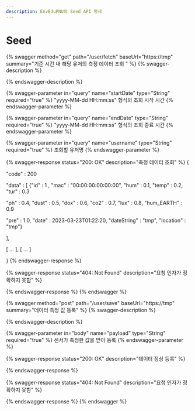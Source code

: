 ```yaml
---
description: EnvEduPNU의 Seed API 명세
---
```


# Seed

{% swagger method="get" path="/user/fetch" baseUrl="https://tmp" summary="기준 시간 내 해당 유저의 측정 데이터 조회 " %}
{% swagger-description %}

{% endswagger-description %}

{% swagger-parameter in="query" name="startDate" type="String" required="true" %}
"yyyy-MM-dd HH:mm:ss" 형식의 조회 시작 시간
{% endswagger-parameter %}

{% swagger-parameter in="query" name="endDate" type="String" required="true" %}
"yyyy-MM-dd HH:mm:ss" 형식의 조회 종료 시간
{% endswagger-parameter %}

{% swagger-parameter in="query" name="username" type="String" required="true" %}
조회할 유저명
{% endswagger-parameter %}

{% swagger-response status="200: OK" description="측정 데이터 조회" %}
{

&#x20;   "code" : 200

&#x20;   "data" : \[ {"id" : 1 , "mac" : "00:00:00:00:00:00", "hum" : 0.1, "temp" : 0.2, "tur" : 0.3

&#x20;               "ph" : 0.4, "dust" : 0.5, "dox" : 0.6, "co2" : 0.7, "lux" : 0.8, "hum\_EARTH" : 0.9

&#x20;               "pre" : 1.0, "date" : 2023-03-23T01:22:20, "dateString" : "tmp", "location" : "tmp"}

&#x20;                ],&#x20;

&#x20;                \[ ... ], \[ ... ]

}
{% endswagger-response %}

{% swagger-response status="404: Not Found" description="요청 인자가 정확하지 못함" %}

{% endswagger-response %}
{% endswagger %}

{% swagger method="post" path="/user/save" baseUrl="https://tmp" summary="데이터 측정 값 등록" %}
{% swagger-description %}

{% endswagger-description %}

{% swagger-parameter in="body" name="payload" type="String" required="true" %}
센서가 측정한 값을 받아 등록
{% endswagger-parameter %}

{% swagger-response status="200: OK" description="데이터 정상 등록" %}

{% endswagger-response %}

{% swagger-response status="404: Not Found" description="요청 인자가 정확하지 못함" %}

{% endswagger-response %}
{% endswagger %}
